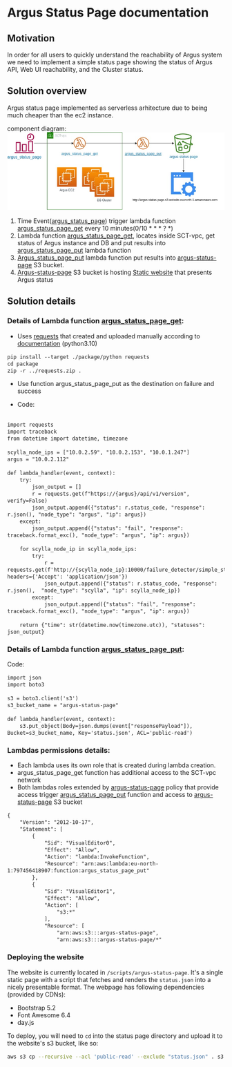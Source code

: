 # Argus Status Page documentation

## Motivation
In order for all users to quickly understand the reachability of Argus system we need to implement a simple status page showing the status of Argus API, Web UI reachability, and the Cluster status.

## Solution overview
Argus status page implemented as serverless arhitecture due to being much cheaper than the ec2 instance.

component diagram:
![diagram](argus_status_page_diagram.jpg)
1. Time Event([argus_status_page](https://eu-north-1.console.aws.amazon.com/events/home?region=eu-north-1#/eventbus/default/rules/argus_status_page)) trigger lambda function [argus_status_page_get](https://eu-north-1.console.aws.amazon.com/lambda/home?region=eu-north-1#/functions/argus_status_page_get) every 10 minutes(0/10 * * * ? *)
2. Lambda function [argus_status_page_get](https://eu-north-1.console.aws.amazon.com/lambda/home?region=eu-north-1#/functions/argus_status_page_get), locates inside SCT-vpc, get status of Argus instance and DB and  put results into [argus_status_page_put](https://eu-north-1.console.aws.amazon.com/lambda/home?region=eu-north-1#/functions/argus_status_page_put) lambda function
3. [Argus_status_page_put](https://eu-north-1.console.aws.amazon.com/lambda/home?region=eu-north-1#/functions/argus_status_page_put) lambda function put results into [argus-status-page](https://s3.console.aws.amazon.com/s3/buckets/argus-status-page?region=eu-north-1) S3 bucket.
4. [Argus-status-page](https://s3.console.aws.amazon.com/s3/buckets/argus-status-page?region=eu-north-1) S3 bucket is hosting [Static website](http://argus-status-page.s3-website.eu-north-1.amazonaws.com) that presents Argus status

## Solution details
### Details of Lambda function [argus_status_page_get](https://eu-north-1.console.aws.amazon.com/lambda/home?region=eu-north-1#/functions/argus_status_page_get):

* Uses [requests](https://eu-north-1.console.aws.amazon.com/lambda/home?region=eu-north-1#/layers/requests/versions/2) that created and uploaded manually according to [documentation](https://docs.aws.amazon.com/lambda/latest/dg/configuration-layers.html) (python3.10)

```
pip install --target ./package/python requests
cd package
zip -r ../requests.zip .
```

* Use function argus_status_page_put as the destination on failure and success

* Code:
```

import requests
import traceback
from datetime import datetime, timezone

scylla_node_ips = ["10.0.2.59", "10.0.2.153", "10.0.1.247"]
argus = "10.0.2.112"

def lambda_handler(event, context):
    try:
        json_output = []
        r = requests.get(f"https://{argus}/api/v1/version", verify=False)
        json_output.append({"status": r.status_code, "response": r.json(), "node_type": "argus", "ip": argus})
    except:
        json_output.append({"status": "fail", "response": traceback.format_exc(), "node_type": "argus", "ip": argus})

    for scylla_node_ip in scylla_node_ips:
        try:
            r = requests.get(f'http://{scylla_node_ip}:10000/failure_detector/simple_states', headers={'Accept': 'application/json'})
            json_output.append({"status": r.status_code, "response": r.json(),  "node_type": "scylla", "ip": scylla_node_ip})
        except:
            json_output.append({"status": "fail", "response": traceback.format_exc(), "node_type": "argus", "ip": argus})
            
    return {"time": str(datetime.now(timezone.utc)), "statuses": json_output}
```

### Details of Lambda function [argus_status_page_put](https://eu-north-1.console.aws.amazon.com/lambda/home?region=eu-north-1#/functions/argus_status_page_put):

Code:
```
import json
import boto3

s3 = boto3.client('s3')
s3_bucket_name = "argus-status-page"

def lambda_handler(event, context):
    s3.put_object(Body=json.dumps(event["responsePayload"]), Bucket=s3_bucket_name, Key='status.json', ACL='public-read')
```

### Lambdas permissions details:
* Each lambda uses its own role that is created during lambda creation.
* argus_status_page_get function has additional access to the SCT-vpc network
* Both lambdas roles extended by [argus-status-page](https://us-east-1.console.aws.amazon.com/iam/home#/policies/arn:aws:iam::797456418907:policy/argus-status-page) policy that provide access trigger [argus_status_page_put](https://eu-north-1.console.aws.amazon.com/lambda/home?region=eu-north-1#/functions/argus_status_page_put) function and access to [argus-status-page](https://s3.console.aws.amazon.com/s3/buckets/argus-status-page?region=eu-north-1) S3 bucket
```
{
    "Version": "2012-10-17",
    "Statement": [
        {
            "Sid": "VisualEditor0",
            "Effect": "Allow",
            "Action": "lambda:InvokeFunction",
            "Resource": "arn:aws:lambda:eu-north-1:797456418907:function:argus_status_page_put"
        },
        {
            "Sid": "VisualEditor1",
            "Effect": "Allow",
            "Action": [
                "s3:*"
            ],
            "Resource": [
                "arn:aws:s3:::argus-status-page",
                "arn:aws:s3:::argus-status-page/*"
```

### Deploying the website

The website is currently located in `/scripts/argus-status-page`. It's a single static page with a script that fetches and renders the `status.json` into a nicely presentable format.
The webpage has following dependencies (provided by CDNs):

* Bootstrap 5.2
* Font Awesome 6.4
* day.js

To deploy, you will need to `cd` into the status page directory and upload it to the website's s3 bucket, like so:

```bash
aws s3 cp --recursive --acl 'public-read' --exclude "status.json" . s3://argus-status-page/
```

